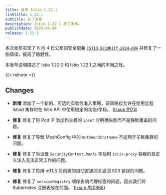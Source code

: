 ```yaml
---
title: 发布 Istio 1.22.1
linktitle: 1.22.1
subtitle: 补丁发布
description: Istio 1.22.1 补丁发布。
publishdate: 2024-06-04
release: 1.22.1
---
```


本次发布实现了 6 月 4 日公布的安全更新 [`ISTIO-SECURITY-2024-004`](/zh/news/security/istio-security-2024-004)
并修复了一些错误，提高了稳健性。

本发布说明描述了 Istio 1.22.0 和 Istio 1.22.1 之间的不同之处。

{{< relnote >}}

## Changes

- **新增** 添加了一个新的、可选的实验性准入策略，该策略仅允许在使用远程 Istiod 集群时在 Istio API 中使用稳定的功能/字段。
  ([Issue #173](https://github.com/istio/enhancements/issues/173))

- **修复** 修复了将 Pod IP 添加到主机的 `ipset` 时明确失败而不是静默覆盖的问题。

- **修复** 修复了导致 MeshConfig 中的 `outboundstatname` 不适用于子集集群的问题。

- **修复** 修复了当设置 `SecurityContext.RunAs` 字段时 `istio-proxy` 容器的自定义注入无法正常工作的问题。

- **修复** 修复了启用 mTLS 后创建的自动直通网关返回 503 错误的问题。

- **修复** 修复了 `serviceRegistry` 顺序影响代理标签的问题，因此我们将 Kubernetes 注册表放在前面。
  ([Issue #50968](https://github.com/istio/istio/issues/50968))
